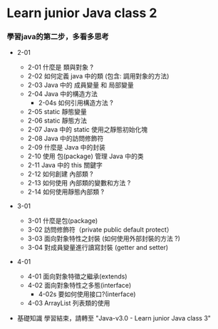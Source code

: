 # Learn junior Java class 2
### 學習java的第二步，多看多思考
- 2-01
    - 2-01 什麼是 類與對象 ?
    - 2-02 如何定義 java 中的類 (包含: 調用對象的方法)
    - 2-03 Java 中的 成員變量 和 局部變量
    - 2-04 Java 中的構造方法
      - 2-04s 如何引用構造方法 ?
    - 2-05 static 靜態變量
    - 2-06 static 靜態方法
    - 2-07 Java 中的 static 使用之靜態初始化塊 
    - 2-08 Java 中的訪問修飾符 
    - 2-09 什麼是 Java 中的封装
    - 2-10 使用 包(package) 管理 Java 中的类
    - 2-11 Java 中的 this 關鍵字
    - 2-12 如何創建 內部類 ?
    - 2-13 如何使用 內部類的變數和方法 ?
    - 2-14 如何使用靜態內部類 ?
- 3-01 
    - 3-01 什麼是包(package)
    - 3-02 訪問修飾符（private public default protect）
    - 3-03 面向對象特性之封裝 (如何使用外部封裝的方法 ?)
    - 3-04 對成員變量進行讀寫封裝 (getter and setter)
- 4-01 
    - 4-01 面向對象特徵之繼承(extends)
    - 4-02 面向對象特性之多態(interface)
      - 4-02s 要如何使用接口?(interface)
    - 4-03 ArrayList 列表類的使用

- 基礎知識 學習結束，請轉至 "Java-v3.0 - Learn junior Java class 3"
